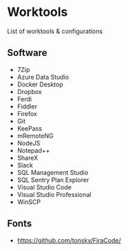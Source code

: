 # Worktools
List of worktools &amp; configurations

## Software
- 7Zip
- Azure Data Studio
- Docker Desktop
- Dropbox
- Ferdi
- Fiddler
- Firefox
- Git
- KeePass
- mRemoteNG
- NodeJS
- Notepad++
- ShareX
- Slack
- SQL Management Studio
- SQL Sentry Plan Explorer
- Visual Studio Code
- Visual Studio Professional
- WinSCP

## Fonts
- https://github.com/tonsky/FiraCode/
